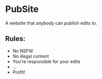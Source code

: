 # PubSite
A website that anybody can publish edits to.

## Rules:
- No NSFW
- No illegal content
- You're responsible for your edits
- ...
- Profit!
